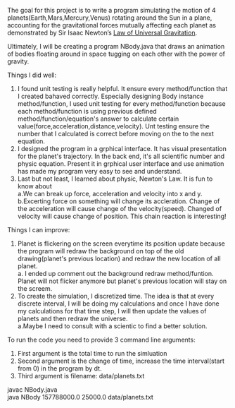 The goal for this project is to write a program simulating the motion of 4 planets(Earth,Mars,Mercury,Venus) rotating around the Sun in a plane, accounting for the gravitational forces mutually affecting each planet as demonstrated by Sir Isaac Newton’s <a href="https://en.wikipedia.org/wiki/Newton%27s_law_of_universal_gravitation">Law of Universal Gravitation</a>.

Ultimately, I will be creating a program NBody.java that draws an animation of bodies floating around in space tugging on each other with the power of gravity.

Things I did well:
1. I found unit testing is really helpful. It ensure every method/function that I created bahaved correctly. Especially designing Body instance method/function, I used unit testing for every method/function because each method/function is using previous defined method/function/equation's answer to calculate certain value(force,acceleration,distance,velocity). Unt testing ensure the number that I calculated is correct before moving on the to the next equation.
2. I designed the program in a grphical interface. It has visual presentation for the planet's trajectory. In the back end, it's all scientific number and physic equation. Present it in grphical user interface and use animation has made my program very easy to see and understand.
3. Last but not least, I learned about physic, Newton's Law. It is fun to know about <br>
a.We can break up force, acceleration and velocity into x and y. <br>
b.Excerting force on something will change its accleration. Change of the acceleration will cause change of the velocity(speed). Changed of velocity will cause change of position. This chain reaction is interesting!
 
Things I can improve:
1. Planet is flickering on the screen everytime its position update because the program will redraw the background on top of the old drawing(planet's previous location) and redraw the new location of all planet.<br>
a. I ended up comment out the background redraw method/funtion. Planet will not flicker anymore but planet's previous location will stay on the screem.<br>
2. To create the simulation, I discretized time. The idea is that at every discrete interval, I will be doing my calculations and once I have done my calculations for that time step, I will then update the values of planets and then redraw the universe.<br>
a.Maybe I need to consult with a scientic to find a better solution.

To run the code you need to provide 3 command line arguments:
1. First argument is the total time to run the simluation
2. Second argument is the change of time, increase the time interval(start from 0) in the program by dt.
3. Third argument is filename: data/planets.txt

javac NBody.java <br>
java NBody 157788000.0 25000.0 data/planets.txt
